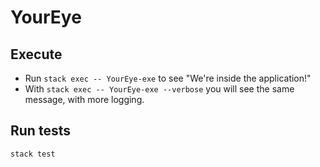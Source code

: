 # YourEye

## Execute  

* Run `stack exec -- YourEye-exe` to see "We're inside the application!"
* With `stack exec -- YourEye-exe --verbose` you will see the same message, with more logging.

## Run tests

`stack test`
